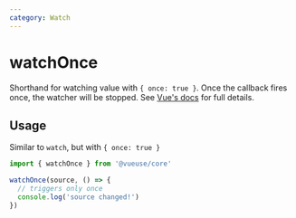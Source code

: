 ```yaml
---
category: Watch
---
```


# watchOnce

Shorthand for watching value with `{ once: true }`. Once the callback fires once, the watcher will be stopped.
See [Vue's docs](https://vuejs.org/guide/essentials/watchers.html#once-watchers) for full details.

## Usage

Similar to `watch`, but with `{ once: true }`

```ts
import { watchOnce } from '@vueuse/core'

watchOnce(source, () => {
  // triggers only once
  console.log('source changed!')
})
```

